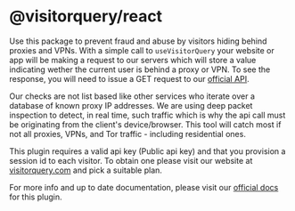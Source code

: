 # @visitorquery/react

Use this package to prevent fraud and abuse by visitors hiding behind proxies and VPNs. With a simple call
to `useVisitorQuery`  your website or app will be making a request to our servers which will store a value indicating
wether the current user is behind a proxy or VPN. To see the response, you will need to issue a GET request to
our [official API](https://visitorquery.com/apidocs#tag/checks/GET/results/{projectId}/{sessionId}).

Our checks are not list based like other services who iterate over a database of known proxy IP addresses. We are using
deep packet inspection to detect, in real time, such traffic which is why the api call must be originating from the
client's device/browser. This tool will catch most if not all proxies, VPNs, and Tor traffic - including residential
ones.

This plugin requires a valid api key (Public api key) and that you provision a session id to each visitor. To obtain one
please visit our website
at [visitorquery.com](https://visitorquery.com) and pick a suitable plan.

For more info and up to date documentation, please visit
our [official docs](https://docs.visitorquery.com/integrations/react) for this plugin.
